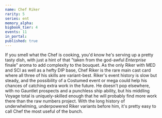 ```yaml
---
name: Chef Riker
rarity: 5
series: ent
memory_alpha:
bigbook_tier: 4
events: 11
in_portal:
published: true
---
```


If you smell what the Chef is cooking, you'd know he's serving up a pretty tasty dish, with just a hint of that "taken from the god-awful _Enterprise_ finale" aroma to add complexity to the bouquet. As the only Riker with MED and SCI as well as a hefty DIP base, Chef Riker is the rare main cast card where all three of his skills are variant-best. Riker's event history is slow but steady, and the possibility of a Costumed event or mega could help his chances of catching extra work in the future. He doesn't pop elsewhere, with no Gauntlet prospects and a punchless ship ability, but his middling Voyage total is uniquely-skilled enough that he will probably find more work there than the raw numbers project. With the long history of underwhelming, underpowered Riker variants before him, it's pretty easy to call Chef the most useful of the bunch.
